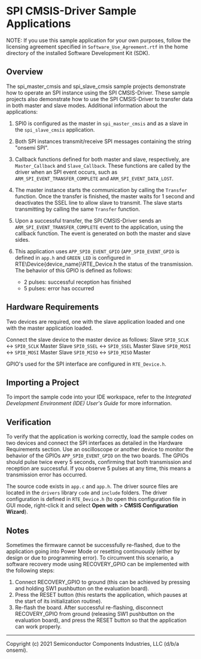 SPI CMSIS-Driver Sample Applications
====================================

NOTE: If you use this sample application for your own purposes, follow the
      licensing agreement specified in `Software_Use_Agreement.rtf` in the
      home directory of the installed Software Development Kit (SDK).

Overview
--------

The spi_master_cmsis and spi_slave_cmsis sample projects demonstrate how to 
operate an SPI instance using the SPI CMSIS-Driver. These sample projects 
also demonstrate how to use the SPI CMSIS-Driver to transfer data in both 
master and slave modes. Additional information about the applications:

1)  SPI0 is configured as the master in `spi_master_cmsis` and as a slave in 
    the `spi_slave_cmsis` application.

2)  Both SPI instances transmit/receive SPI messages containing the string 
    "onsemi SPI".
   
3)  Callback functions defined for both master and slave, respectively, are 
    `Master_Callback` and `Slave_Callback`. These functions are called
    by the driver when an SPI event occurs, such as 
    `ARM_SPI_EVENT_TRANSFER_COMPLETE` and `ARM_SPI_EVENT_DATA_LOST`.
   
4)  The master instance starts the communication by calling the 
    `Transfer` function. Once the transfer is finished, the master waits
    for 1 second and deactivates the SSEL line to allow slave to transmit. 
    The slave starts transmitting by calling the same `Transfer` function.

5)  Upon a successful transfer, the SPI CMSIS-Driver sends an 
    `ARM_SPI_EVENT_TRANSFER_COMPLETE` event to the application, using the 
    callback function. The event is generated on both the master and slave 
    sides.

6)  This application uses `APP_SPI0_EVENT_GPIO` (`APP_SPI0_EVENT_GPIO` is
    defined in `app.h` and `GREEN_LED` is configured in RTE\Device\{device_name}\RTE_Device.h
    the status of the transmission. The behavior of this GPIO is defined as follows:
    * 2 pulses: successful reception has finished
    * 5 pulses: error has occurred
    
Hardware Requirements
---------------------
Two devices are required, one with the slave application loaded and one with
the master application loaded.

Connect the slave device to the master device as follows:
   Slave `SPI0_SCLK`  <->  `SPI0_SCLK` Master
   Slave `SPI0_SSEL`  <->  `SPI0_SSEL` Master
   Slave `SPI0_MOSI`  <->  `SPI0_MOSI` Master
   Slave `SPI0_MISO`  <->  `SPI0_MISO` Master

GPIO's used for the SPI interface are configured in `RTE_Device.h`.

Importing a Project
-------------------
To import the sample code into your IDE workspace, refer to the 
*Integrated Development Environment (IDE) User's Guide* for more information.
  
Verification
------------
To verify that the application is working correctly, load the sample codes on 
two devices and connect the SPI interfaces as detailed in the Hardware 
Requirements section. Use an oscilloscope or another device to monitor the 
behavior of the GPIOs `APP_SPI0_EVENT_GPIO` on the two boards. The GPIOs
should pulse twice every 5 seconds, confirming that both transmission and 
reception are successful. If you observe 5 pulses at any time, this means a 
transmission error has occurred.

The source code exists in `app.c` and `app.h`. The driver source files are 
located in the `drivers` library `code` and `include` folders. The driver 
configuration is defined in `RTE_Device.h` (to open this configuration file in
GUI mode, right-click it and select 
**Open with** > **CMSIS Configuration Wizard**).

Notes
-----
Sometimes the firmware cannot be successfully re-flashed, due to the
application going into Power Mode or resetting continuously (either by design 
or due to programming error). To circumvent this scenario, a software recovery
mode using RECOVERY_GPIO can be implemented with the following steps:

1.  Connect RECOVERY_GPIO to ground (this can be achieved by pressing and holding
    SW1 pushbutton on the evaluation board).
2.  Press the RESET button (this restarts the application, which pauses at the
    start of its initialization routine).
3.  Re-flash the board. After successful re-flashing, disconnect RECOVERY_GPIO
    from ground (releasing SW1 pushbutton on the evaluation board), and press the
    RESET button so that the application can work properly.

***
Copyright (c) 2021 Semiconductor Components Industries, LLC
(d/b/a onsemi). 
